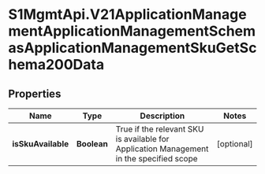 # S1MgmtApi.V21ApplicationManagementApplicationManagementSchemasApplicationManagementSkuGetSchema200Data

## Properties
Name | Type | Description | Notes
------------ | ------------- | ------------- | -------------
**isSkuAvailable** | **Boolean** | True if the relevant SKU is available for Application Management in the specified scope | [optional] 


